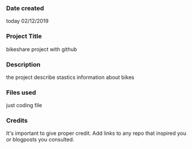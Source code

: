 ### Date created
today 02/12/2019

### Project Title
bikeshare project with github

### Description
the project describe stastics information about bikes

### Files used
just coding file

### Credits
It's important to give proper credit. Add links to any repo that inspired you or blogposts you consulted.

